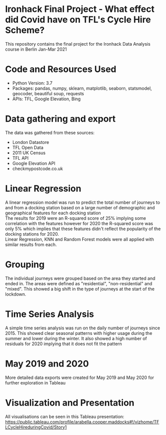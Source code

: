 # Ironhack Final Project - What effect did Covid have on TFL's Cycle Hire Scheme?

This repository contains the final project for the Ironhack Data Analysis course in Berlin Jan-Mar 2021<br/>


# Code and Resources Used
- Python Version: 3.7 <br/>
- Packages: pandas, numpy, sklearn, matplotlib, seaborn, statsmodel, geocoder, beautiful soup, requests <br/>
- APIs: TFL, Google Elevation, Bing<br/>


# Data gathering and export
The data was gathered from these sources:<br/>
- London Datastore<br/>
- TFL Open Data<br/>
- 2011 UK Census<br/>
- TFL API<br/>
- Google Elevation API<br/>
- checkmypostcode.co.uk<br/>


# Linear Regression<br/>
A linear regression model was run to predict the total number of journeys to and from a docking station based on a large number of demographic and geographical features for each docking station <br/>
The results for 2019 were an R-squared score of 25% implying some correlation with the features however for 2020 the R-squared score was only 5% which implies that these features didn't reflect the popularity of the docking stations for 2020.<br/>
Linear Regression, KNN and Random Forest models were all applied with similar results from each. <br/>

# Grouping
The individual journeys were grouped based on the area they started and ended in. The areas were defined as "residential", "non-residential" and "mixed". This showed a big shift in the type of journeys at the start of the lockdown. <br/>

 
# Time Series Analysis
A simple time series analysis was run on the daily number of journeys since 2015. This showed clear seasonal patterns with higher usage during the summer and lower during the winter. It also showed a high number of residuals for 2020 implying that it does not fit the pattern <br/>

# May 2019 and 2020
More detailed data exports were created for May 2019 and May 2020 for further exploration in Tableau<br/>


# Visualization and Presentation
All visualisations can be seen in this Tableau presentation:
https://public.tableau.com/profile/arabella.cooper.maddocks#!/vizhome/TFLCycleHireduringCovid/Story1
